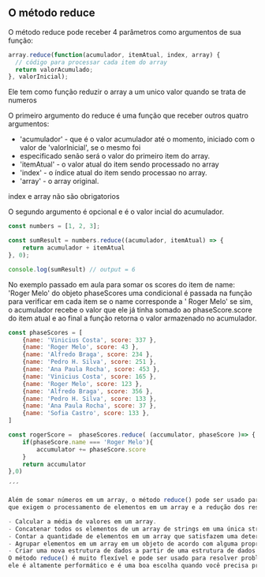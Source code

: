## O método reduce

O método reduce pode receber 4 parâmetros como argumentos de sua função:
```js
array.reduce(function(acumulador, itemAtual, index, array) {
  // código para processar cada item do array
  return valorAcumulado;
}, valorInicial);
```
Ele tem como função reduzir o array a um unico valor quando se trata de numeros

O primeiro argumento do reduce é uma função que receber outros quatro argumentos:
- 'acumulador' - que é o valor acumulador até o momento, iniciado com o valor de 'valorInicial', se o mesmo foi 
- especificado senão será o valor do primeiro item do array.
- 'itemAtual' - o valor atual do item sendo processado no array
- 'index' - o índice atual do item sendo processao no array.
- 'array' - o array original.

index e array não são obrigatorios

O segundo argumento é opcional e é o valor incial do acumulador.


```js
const numbers = [1, 2, 3];

const sumResult = numbers.reduce((acumulador, itemAtual) => {
    return acumulador + itemAtual
}, 0);

console.log(sumResult) // output = 6
```
No exemplo passado em aula para somar os scores do item de name: 'Roger Melo' do objeto phaseScores uma condicional é 
passada na função para verificar em cada item se o name corresponde a ' Roger Melo' se sim, o acumulador recebe o valor
 que ele já tinha somado ao phaseScore.score do item atual e ao final a função retorna o valor armazenado no acumulador.

```js
const phaseScores = [
    {name: 'Vinicius Costa', score: 337 },
    {name: 'Roger Melo', score: 43 },
    {name: 'Alfredo Braga', score: 234 },
    {name: 'Pedro H. Silva', score: 251 },
    {name: 'Ana Paula Rocha', score: 453 },
    {name: 'Vinicius Costa', score: 165 },
    {name: 'Roger Melo', score: 123 },
    {name: 'Alfredo Braga', score: 356 },
    {name: 'Pedro H. Silva', score: 133 },
    {name: 'Ana Paula Rocha', score: 37 },
    {name: 'Sofia Castro', score: 133 },
]

const rogerScore =  phaseScores.reduce( (accumulator, phaseScore )=> {
    if(phaseScore.name === 'Roger Melo'){
        accumulator += phaseScore.score
    }
    return accumulator
},0)

´´´ 

Além de somar números em um array, o método reduce() pode ser usado para realizar uma ampla variedade de tarefas
que exigem o processamento de elementos em um array e a redução dos resultados a um único valor. Alguns exemplos incluem:

- Calcular a média de valores em um array.
- Concatenar todos os elementos de um array de strings em uma única string.
- Contar a quantidade de elementos em um array que satisfazem uma determinada condição.
- Agrupar elementos em um array em um objeto de acordo com alguma propriedade.
- Criar uma nova estrutura de dados a partir de uma estrutura de dados existente.
O método reduce() é muito flexível e pode ser usado para resolver problemas complexos com pouco código. Além disso, 
ele é altamente performático e é uma boa escolha quando você precisa processar grandes quantidades de dados.



